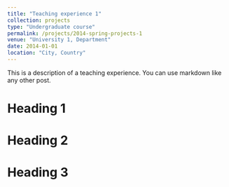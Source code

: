 ```yaml
---
title: "Teaching experience 1"
collection: projects
type: "Undergraduate course"
permalink: /projects/2014-spring-projects-1
venue: "University 1, Department"
date: 2014-01-01
location: "City, Country"
---
```


This is a description of a teaching experience. You can use markdown like any other post.

Heading 1
======

Heading 2
======

Heading 3
======